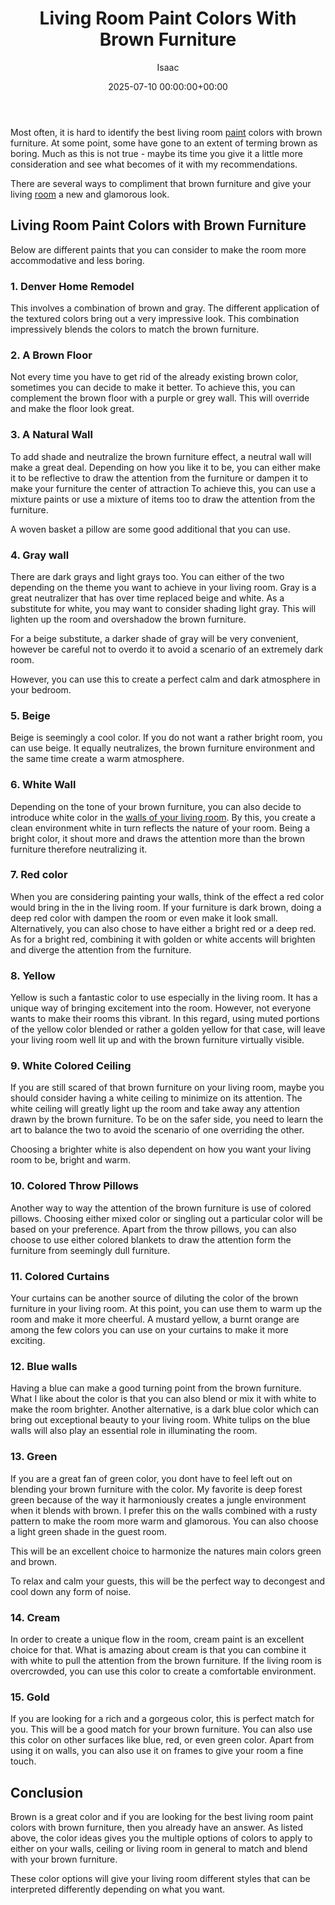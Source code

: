 ﻿---
title: Living Room Paint Colors With Brown Furniture
description: Most often, it is hard to identify the best living room paint colors with brown furniture . At some point, some have gone to an extent of terming brown as...
slug: /living-room-paint-colors-with-brown-furniture/
date: 2025-07-10 00:00:00+00:00
lastmod: 2025-07-10 00:00:00+03:00
author: Isaac
categories:
- DIY Paintings
- Product Reviews
tags:
- diy-paintings
- room
- paint
layout: post
---

Most often, it is hard to identify the best living room [paint](https://pestpolicy.com/how-to-prep-a-room-for-paint/) colors with brown furniture. At some point, some have gone to an extent of terming brown as boring. Much as this is not true - maybe its time you give it a little more consideration and see what becomes of it with my recommendations.

There are several ways to compliment that brown furniture and give your living [room](https://pestpolicy.com/how-to-soundproof-a-room-cheaply/) a new and glamorous look.

##  **Living Room Paint Colors with Brown Furniture**

Below are different paints that you can consider to make the room more accommodative and less boring.

###  1. Denver Home Remodel

This involves a combination of brown and gray. The different application of the textured colors bring out a very impressive look. This combination impressively blends the colors to match the brown furniture.

###  2. A Brown Floor

Not every time you have to get rid of the already existing brown color, sometimes you can decide to make it better. To achieve this, you can complement the brown floor with a purple or grey wall. This will override and make the floor look great.

###  3. A Natural Wall

To add shade and neutralize the brown furniture effect, a neutral wall will make a great deal. Depending on how you like it to be, you can either make it to be reflective to draw the attention from the furniture or dampen it to make your furniture the center of attraction To achieve this, you can use a mixture paints or use a mixture of items too to draw the attention from the furniture.

A woven basket a pillow are some good additional that you can use.

###  4. Gray wall

There are dark grays and light grays too. You can either of the two depending on the theme you want to achieve in your living room. Gray is a great neutralizer that has over time replaced beige and white. As a substitute for white, you may want to consider shading light gray. This will lighten up the room and overshadow the brown furniture.

For a beige substitute, a darker shade of gray will be very convenient, however be careful not to overdo it to avoid a scenario of an extremely dark room.

However, you can use this to create a perfect calm and dark atmosphere in your bedroom.

###  5. Beige

Beige is seemingly a cool color. If you do not want a rather bright room, you can use beige. It equally neutralizes, the brown furniture environment and the same time create a warm atmosphere.

###  6. White Wall

Depending on the tone of your brown furniture, you can also decide to introduce white color in the [walls of your living room](https://pestpolicy.com/best-undercoat-paint/). By this, you create a clean environment white in turn reflects the nature of your room. Being a bright color, it shout more and draws the attention more than the brown furniture therefore neutralizing it.

###  7. Red color

When you are considering painting your walls, think of the effect a red color would bring in the in the living room. If your furniture is dark brown, doing a deep red color with dampen the room or even make it look small. Alternatively, you can also chose to have either a bright red or a deep red. As for a bright red, combining it with golden or white accents will brighten and diverge the attention from the furniture.

###  8. Yellow

Yellow is such a fantastic color to use especially in the living room. It has a unique way of bringing excitement into the room. However, not everyone wants to make their rooms this vibrant. In this regard, using muted portions of the yellow color blended or rather a golden yellow for that case, will leave your living room well lit up and with the brown furniture virtually visible.

###  9. White Colored Ceiling

If you are still scared of that brown furniture on your living room, maybe you should consider having a white ceiling to minimize on its attention. The white ceiling will greatly light up the room and take away any attention drawn by the brown furniture. To be on the safer side, you need to learn the art to balance the two to avoid the scenario of one overriding the other.

Choosing a brighter white is also dependent on how you want your living room to be, bright and warm.

###  10. Colored Throw Pillows

Another way to way the attention of the brown furniture is use of colored pillows. Choosing either mixed color or singling out a particular color will be based on your preference. Apart from the throw pillows, you can also choose to use either colored blankets to draw the attention form the furniture from seemingly dull furniture.

###  11. Colored Curtains

Your curtains can be another source of diluting the color of the brown furniture in your living room. At this point, you can use them to warm up the room and make it more cheerful. A mustard yellow, a burnt orange are among the few colors you can use on your curtains to make it more exciting.

###  12. Blue walls

Having a blue can make a good turning point from the brown furniture. What I like about the color is that you can also blend or mix it with white to make the room brighter. Another alternative, is a dark blue color which can bring out exceptional beauty to your living room. White tulips on the blue walls will also play an essential role in illuminating the room.

###  13. Green

If you are a great fan of green color, you dont have to feel left out on blending your brown furniture with the color. My favorite is deep forest green because of the way it harmoniously creates a jungle environment when it blends with brown. I prefer this on the walls combined with a rusty pattern to make the room more warm and glamorous. You can also choose a light green shade in the guest room.

This will be an excellent choice to harmonize the natures main colors green and brown.

To relax and calm your guests, this will be the perfect way to decongest and cool down any form of noise.

###  14. Cream

In order to create a unique flow in the room, cream paint is an excellent choice for that. What is amazing about cream is that you can combine it with white to pull the attention from the brown furniture. If the living room is overcrowded, you can use this color to create a comfortable environment.

###  15. Gold

If you are looking for a rich and a gorgeous color, this is perfect match for you. This will be a good match for your brown furniture. You can also use this color on other surfaces like blue, red, or even green color. Apart from using it on walls, you can also use it on frames to give your room a fine touch.

##  Conclusion

Brown is a great color and if you are looking for the best living room paint colors with brown furniture, then you already have an answer. As listed above, the color ideas gives you the multiple options of colors to apply to either on your walls, ceiling or living room in general to match and blend with your brown furniture.

These color options will give your living room different styles that can be interpreted differently depending on what you want.

